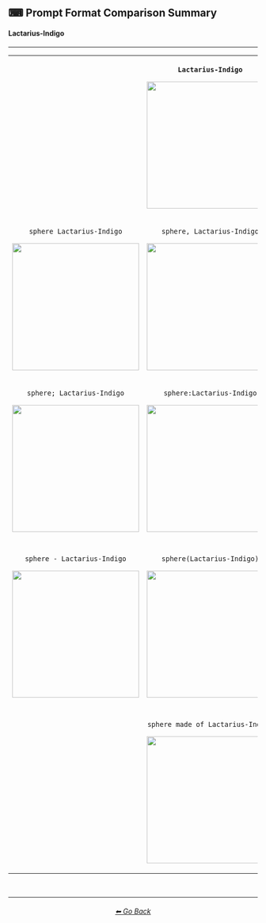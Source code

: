 <h2>⌨ Prompt Format Comparison Summary</h2>
<h4>Lactarius-Indigo</h4>

<hr><!--------------->

<div align="center">

<table>
	<tr align=center valign=middle>
		<th>
			<br>
		</th>
		<th>
			<p><code>Lactarius-Indigo</code></p><p><img src="https://github.com/willwulfken/MidJourney-Styles-and-Keywords/blob/main/Images/MJ_V2/Summary_Images/Prompt_Format_Comparison/Lactarius-Indigo.png?raw=true" width="256" /></p>
		</th>
		<th>
			<br>
		</th>
	</tr>
	<tr align=center valign=middle>
		<td>
			<p><code>sphere Lactarius-Indigo</code></p><p><img src="https://github.com/willwulfken/MidJourney-Styles-and-Keywords/blob/main/Images/MJ_V2/Summary_Images/Prompt_Format_Comparison/sphere_Lactarius-Indigo.png?raw=true" width="256" /></p>
		</td>
		<td>
			<p><code>sphere, Lactarius-Indigo</code></p><p><img src="https://github.com/willwulfken/MidJourney-Styles-and-Keywords/blob/main/Images/MJ_V2/Summary_Images/Prompt_Format_Comparison/sphere-Lactarius-Indigo.png?raw=true" width="256" /></p>
		</td>
		<td>
			<p><code>Lactarius-Indigo sphere</code></p><p><img src="https://github.com/willwulfken/MidJourney-Styles-and-Keywords/blob/main/Images/MJ_V2/Summary_Images/Prompt_Format_Comparison/Lactarius-Indigo_sphere.png?raw=true" width="256" /></p>
		</td>
	</tr>
	<tr align=center valign=middle>
		<td>
			<p><code>sphere; Lactarius-Indigo</code></p><p><img src="https://github.com/willwulfken/MidJourney-Styles-and-Keywords/blob/main/Images/MJ_V2/Summary_Images/Prompt_Format_Comparison/sphere-semicolon-Lactarius-Indigo.png?raw=true" width="256" /></p>
		</td>
		<td>
			<p><code>sphere:Lactarius-Indigo</code></p><p><img src="https://github.com/willwulfken/MidJourney-Styles-and-Keywords/blob/main/Images/MJ_V2/Summary_Images/Prompt_Format_Comparison/sphere-colon-Lactarius-Indigo.png?raw=true" width="256" /></p>
		</td>
		<td>
			<p><code>sphere::Lactarius-Indigo</code></p><p><img src="https://github.com/willwulfken/MidJourney-Styles-and-Keywords-Reference/blob/main/Images/MJ_V2/Summary_Images/Prompt_Format_Comparison/sphere-double_colon-Lactarius-Indigo.png?raw=true" width="256" /></p>
		</td>
	</tr>
	<tr align=center valign=middle>
		<td>
			<p><code>sphere - Lactarius-Indigo</code></p><p><img src="https://github.com/willwulfken/MidJourney-Styles-and-Keywords/blob/main/Images/MJ_V2/Summary_Images/Prompt_Format_Comparison/sphere_-_Lactarius-Indigo.png?raw=true" width="256" /></p>
		</td>
		<td>
			<p><code>sphere(Lactarius-Indigo)</code></p><p><img src="https://github.com/willwulfken/MidJourney-Styles-and-Keywords/blob/main/Images/MJ_V2/Summary_Images/Prompt_Format_Comparison/sphere(Lactarius-Indigo).png?raw=true" width="256" /></p>
		</td>
		<td>
			<p><code>sphere in the style of Lactarius-Indigo</code></p><p><img src="https://github.com/willwulfken/MidJourney-Styles-and-Keywords/blob/main/Images/MJ_V2/Summary_Images/Prompt_Format_Comparison/sphere_inthestyleofLactarius-Indigo.png?raw=true" width="256" /></p>
		</td>
	</tr>
	<tr align=center valign=middle>
		<td>
			<br>
		</td>
		<td>
			<p><code>sphere made of Lactarius-Indigo</code></p><p><img src="https://github.com/willwulfken/MidJourney-Styles-and-Keywords/blob/main/Images/MJ_V2/Summary_Images/Prompt_Format_Comparison/sphere_madeofLactarius-Indigo.png?raw=true" width="256" /></p>
		</td>
		<td>
			<br>
		</td>
</table>

</div>

<br>


<hr><!--------------->
<div align="center">
<h6><a href="https://github.com/willwulfken/MidJourney-Styles-and-Keywords-Reference/blob/main/Summary_Pages/MJ_V2/Prompt_Format_Comparison.md">⬅ Go Back</a></h6>
</div>
